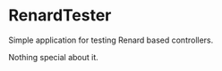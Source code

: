 RenardTester
============
Simple application for testing Renard based controllers.

Nothing special about it.
